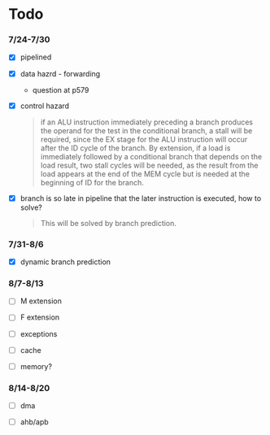 # Todo

### 7/24-7/30

- [x] pipelined

- [x] data hazrd - forwarding
  - question at p579
  
- [x] control hazard

  > if an ALU instruction immediately preceding a branch produces the operand for the test in the conditional branch, a stall will be required, since the EX stage for the ALU instruction will occur after the ID cycle of the branch. By extension, if a load is immediately followed by a conditional branch that depends on the load result, two stall cycles will be needed, as the result from the load appears at the end of the MEM cycle but is needed at the beginning of ID for the branch.

- [x] branch is so late in pipeline that the later instruction is executed, how to solve?

  > This will be solved by branch prediction.

### 7/31-8/6

- [x] dynamic branch prediction

### 8/7-8/13

- [ ] M extension
- [ ] F extension
- [ ] exceptions
- [ ] cache
- [ ] memory?


### 8/14-8/20

- [ ] dma
- [ ] ahb/apb

